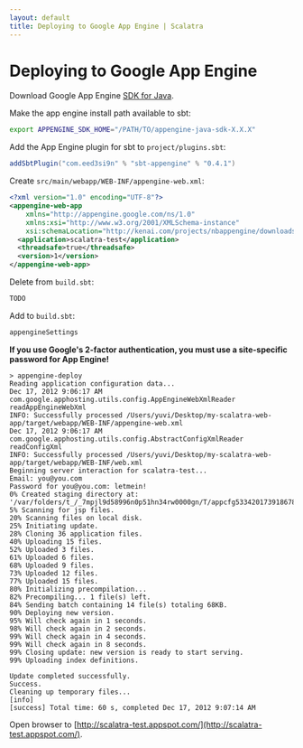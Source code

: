```yaml
---
layout: default
title: Deploying to Google App Engine | Scalatra
---
```


<div class="page-header">
  <h1>Deploying to Google App Engine</h1>
</div>

Download Google App Engine [SDK for Java](https://developers.google.com/appengine/downloads#Google_App_Engine_SDK_for_Java).

Make the app engine install path available to sbt:

```bash
export APPENGINE_SDK_HOME="/PATH/TO/appengine-java-sdk-X.X.X"
```

Add the App Engine plugin for sbt to `project/plugins.sbt`:

```scala
addSbtPlugin("com.eed3si9n" % "sbt-appengine" % "0.4.1")
```

Create `src/main/webapp/WEB-INF/appengine-web.xml`:

```xml
<?xml version="1.0" encoding="UTF-8"?>
<appengine-web-app
    xmlns="http://appengine.google.com/ns/1.0"
    xmlns:xsi="http://www.w3.org/2001/XMLSchema-instance"
    xsi:schemaLocation="http://kenai.com/projects/nbappengine/downloads/download/schema/appengine-web.xsd appengine-web.xsd">
  <application>scalatra-test</application>
  <threadsafe>true</threadsafe>
  <version>1</version>
</appengine-web-app>
```

Delete from `build.sbt`:

```scala
TODO
```

Add to `build.sbt`:

```scala
appengineSettings
```


**If you use Google's 2-factor authentication, you must use a site-specific password for App Engine!**

```
> appengine-deploy
Reading application configuration data...
Dec 17, 2012 9:06:17 AM com.google.apphosting.utils.config.AppEngineWebXmlReader readAppEngineWebXml
INFO: Successfully processed /Users/yuvi/Desktop/my-scalatra-web-app/target/webapp/WEB-INF/appengine-web.xml
Dec 17, 2012 9:06:17 AM com.google.apphosting.utils.config.AbstractConfigXmlReader readConfigXml
INFO: Successfully processed /Users/yuvi/Desktop/my-scalatra-web-app/target/webapp/WEB-INF/web.xml
Beginning server interaction for scalatra-test...
Email: you@you.com
Password for you@you.com: letmein!
0% Created staging directory at: '/var/folders/t_/_7mpjl9d58996n0p51hn34rw0000gn/T/appcfg5334201739186787148.tmp'
5% Scanning for jsp files.
20% Scanning files on local disk.
25% Initiating update.
28% Cloning 36 application files.
40% Uploading 15 files.
52% Uploaded 3 files.
61% Uploaded 6 files.
68% Uploaded 9 files.
73% Uploaded 12 files.
77% Uploaded 15 files.
80% Initializing precompilation...
82% Precompiling... 1 file(s) left.
84% Sending batch containing 14 file(s) totaling 68KB.
90% Deploying new version.
95% Will check again in 1 seconds.
98% Will check again in 2 seconds.
99% Will check again in 4 seconds.
99% Will check again in 8 seconds.
99% Closing update: new version is ready to start serving.
99% Uploading index definitions.

Update completed successfully.
Success.
Cleaning up temporary files...
[info] 
[success] Total time: 60 s, completed Dec 17, 2012 9:07:14 AM
```

Open browser to [http://scalatra-test.appspot.com/](http://scalatra-test.appspot.com/).
